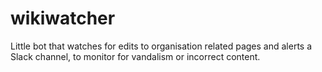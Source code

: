 # wikiwatcher #

Little bot that watches for edits to organisation related pages and alerts a Slack channel, to monitor for vandalism or incorrect content.